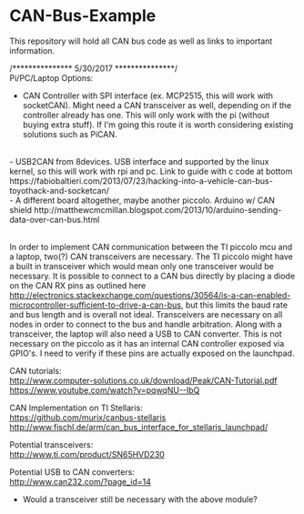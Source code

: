 # CAN-Bus-Example

This repository will hold all CAN bus code as well as links to important information.
<br />

/***************
5/30/2017
***************/
<br />
Pi/PC/Laptop Options:
<br />
- CAN Controller with SPI interface (ex. MCP2515, this will work with socketCAN). Might need a CAN transceiver as well, depending on if the controller already has one. This will only work with the pi (without buying extra stuff). If I'm going this route it is worth considering existing solutions such as PiCAN.
<br />
- USB2CAN from 8devices. USB interface and supported by the linux kernel, so this will work with rpi and pc. Link to guide with c code at bottom https://fabiobaltieri.com/2013/07/23/hacking-into-a-vehicle-can-bus-toyothack-and-socketcan/
<br />
- A different board altogether, maybe another piccolo. Arduino w/ CAN shield http://matthewcmcmillan.blogspot.com/2013/10/arduino-sending-data-over-can-bus.html
<br />
<br />

In order to implement CAN communication between the TI piccolo mcu and a laptop, two(?) CAN transceivers are necessary. The TI piccolo might have a built in transceiver which would mean only one transceiver would be necessary. It is possible to connect to a CAN bus directly by placing a diode on the CAN RX pins as outlined here http://electronics.stackexchange.com/questions/30564/is-a-can-enabled-microcontroller-sufficient-to-drive-a-can-bus, but this limits the baud rate and bus length and is overall not ideal. Transceivers are necessary on all nodes in order to connect to the bus and handle arbitration. Along with a transceiver, the laptop will also need a USB to CAN converter. This is not necessary on the piccolo as it has an internal CAN controller exposed via GPIO's. I need to verify if these pins are actually exposed on the launchpad.
<br />

CAN tutorials:
<br />
http://www.computer-solutions.co.uk/download/Peak/CAN-Tutorial.pdf
<br />
https://www.youtube.com/watch?v=pqwqNU--IbQ
<br />

CAN Implementation on TI Stellaris:
<br />
https://github.com/murix/canbus-stellaris
<br />
http://www.fischl.de/arm/can_bus_interface_for_stellaris_launchpad/
<br />

Potential transceivers:
<br />
http://www.ti.com/product/SN65HVD230
<br />

Potential USB to CAN converters:
<br />
http://www.can232.com/?page_id=14
  - Would a transceiver still be necessary with the above module?
